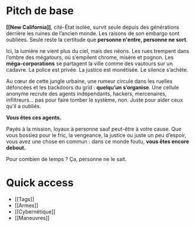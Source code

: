 # Pitch de base
**[[New California]]**, cité-État isolée, survit seule depuis des générations derrière les ruines de l’ancien monde. Les raisons de son embargo sont oubliées. Seule reste la certitude que **personne n'entre, personne ne sort**.

Ici, la lumière ne vient plus du ciel, mais des néons. Les rues trempent dans l’ombre des mégatours, où s’empilent chrome, misère et pognon. Les **méga-corporations** se partagent la ville comme des vautours sur un cadavre. La police est privée. La justice est monétisée. Le silence s’achète.

Au cœur de cette jungle urbaine, une rumeur circule dans les ruelles défoncées et les backdoors du grid : **quelqu’un s’organise**. Une cellule anonyme recrute des agents indépendants, hackers, mercenaires, infiltreurs… pas pour faire tomber le système, non. Juste pour aider ceux qu’il a oubliés.

**Vous êtes ces agents.**

Payés à la mission, loyaux à personne sauf peut-être à votre cause. Que vous bossiez pour le fric, la vengeance, la justice ou juste un peu d’espoir, vous avez une chose en commun : dans ce monde foutu, **vous êtes encore debout.**

Pour combien de temps ? Ça, personne ne le sait.


# Quick access
- [[Tags]]
- [[Armes]]
- [[Cybernétique]]
- [[Maneuvres]]
